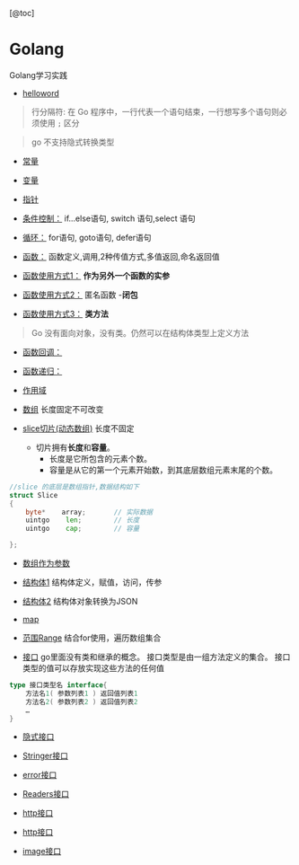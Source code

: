 [@toc]

# Golang
 Golang学习实践



- [helloword](./1hello.go)

>行分隔符:
在 Go 程序中，一行代表一个语句结束，一行想写多个语句则必须使用 `;` 区分

>go 不支持隐式转换类型
- [常量](./2variable.go)

- [变量](./3constant.go)

- [指针](./4指针.go)

- [条件控制：](./5条件控制.go)
if...else语句, switch 语句,select 语句

- [循环：](./6循环.go)
for语句, goto语句, defer语句

- [函数：](./7.0函数.go)
函数定义,调用,2种传值方式,多值返回,命名返回值

- [函数使用方式1：](./7.1函数.go)
**作为另外一个函数的实参**

- [函数使用方式2：](./7.2函数.go)
匿名函数 -**闭包**

- [函数使用方式3：](./7.3函数.go)
**类方法**

>Go 没有面向对象，没有类。仍然可以在结构体类型上定义方法

- [函数回调：](./7.4回调.go)
- [函数递归：](./7.5递归.go)


- [作用域](./8作用域.go)

- [数组](./9.1Array.go)
长度固定不可改变
- [slice切片(动态数组)](./9.2Slice.go)
长度不固定
    - 切片拥有**长度**和**容量**。
        - 长度是它所包含的元素个数。
        - 容量是从它的第一个元素开始数，到其底层数组元素末尾的个数。
```go
//slice 的底层是数组指针,数据结构如下
struct Slice
{   
    byte*    array;       // 实际数据
    uintgo    len;        // 长度
    uintgo    cap;        // 容量

};
```
- [数组作为参数](./10arrayToFunc.go)

- [结构体1](./11.1struct.go)
结构体定义，赋值，访问，传参

- [结构体2](./11.2struct.go)
结构体对象转换为JSON

- [map](./12map.go)

- [范围Range](./13Range.go)
结合for使用，遍历数组集合

- [接口](./14.1接口.go)
go里面没有类和继承的概念。
接口类型是由一组方法定义的集合。
接口类型的值可以存放实现这些方法的任何值
```go
type 接口类型名 interface{
    方法名1( 参数列表1 ) 返回值列表1
    方法名2( 参数列表2 ) 返回值列表2
    …
}
```
- [隐式接口](./14.2隐式接口.go)

- [Stringer接口](./14.3内置Stringer接口.go)
- [error接口](./14.4内置error接口.go)
- [Readers接口](./14.5内置Readers接口.go)
- [http接口](./14.6内置http.go)
- [http接口](./14.7内置http2.go)
- [image接口](./14.8内置image.go)